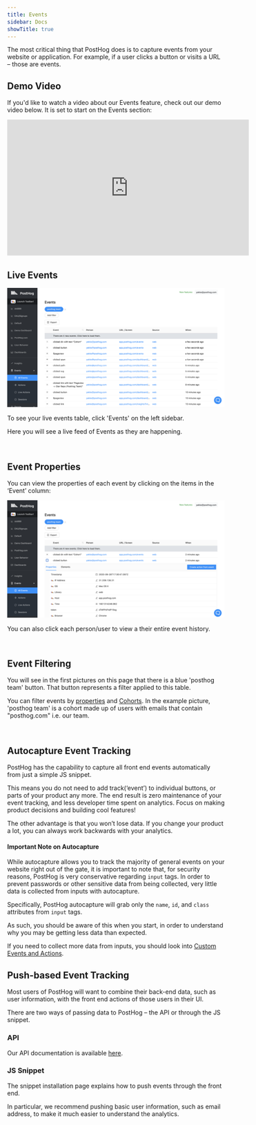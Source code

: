 ```yaml
---
title: Events
sidebar: Docs
showTitle: true
---
```


The most critical thing that PostHog does is to capture events from your website or application. For example, if a user clicks a button or visits a URL – those are events.

## Demo Video

If you'd like to watch a video about our Events feature, check out our demo video below. It is set to start on the Events section:

<iframe width="560" height="315" src="https://www.youtube.com/embed/aUILrrrlu50?start=13" frameborder="0" allow="accelerometer; autoplay; clipboard-write; encrypted-media; gyroscope; picture-in-picture" allowfullscreen></iframe>

## Live Events

![Events table](../../images/features/events/live-events.png)

To see your live events table, click 'Events' on the left sidebar.

Here you will see a live feed of Events as they are happening. 

<br>

## Event Properties

You can view the properties of each event by clicking on the items in the ‘Event’ column:

![Events table](../../images/features/events/event-properties.png)

You can also click each person/user to view a their entire event history.

<br>

## Event Filtering

You will see in the first pictures on this page that there is a blue 'posthog team' button. That button represents a filter applied to this table.

You can filter events by [properties](/docs/integrations/js-integration#sending-user-information) and [Cohorts](/docs/features/cohorts). In the example picture, 'posthog team' is a cohort made up of users with emails that contain "posthog.com" i.e. our team.

<br>

## Autocapture Event Tracking

PostHog has the capability to capture all front end events automatically from just a simple JS snippet.

This means you do not need to add track(‘event’) to individual buttons, or parts of your product any more. The end result is zero maintenance of your event tracking, and less developer time spent on analytics. Focus on making product decisions and building cool features!

The other advantage is that you won’t lose data. If you change your product a lot, you can always work backwards with your analytics.

#### Important Note on Autocapture

While autocapture allows you to track the majority of general events on your website right out of the gate, it is important to note that, for security reasons, PostHog is very conservative regarding `input` tags. In order to prevent passwords or other sensitive data from being collected, very little data is collected from inputs with autocapture.

Specifically, PostHog autocapture will grab only the `name`, `id`, and `class` attributes from `input` tags. 

As such, you should be aware of this when you start, in order to understand why you may be getting less data than expected.

If you need to collect more data from inputs, you should look into [Custom Events and Actions](/docs/features/actions).
<br>

## Push-based Event Tracking

Most users of PostHog will want to combine their back-end data, such as user information, with the front end actions of those users in their UI.

There are two ways of passing data to PostHog – the API or through the JS snippet.
<br>

### API

Our API documentation is available [here](/docs/api/overview).
<br>

### JS Snippet

The snippet installation page explains how to push events through the front end.

In particular, we recommend pushing basic user information, such as email address, to make it much easier to understand the analytics.


